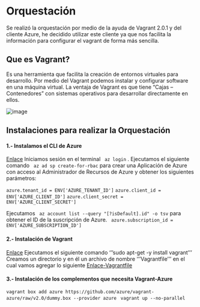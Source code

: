# Orquestación 
Se realizó la orquestación por medio de la ayuda de Vagrant 2.0.1 y del cliente Azure, he decidido utilizar este cliente ya que nos facilita la información para configurar el vagrant de forma más sencilla.
## Que es Vagrant? 
Es una herramienta que facilita la creación de entornos virtuales para desarrollo. Por medio del Vagrant podemos instalar y configurar software en una máquina virtual.
La ventaja de Vagrant es que tiene “Cajas – Contenedores” con sistemas operativos para desarrollar directamente en ellos. 

![image](https://user-images.githubusercontent.com/32844919/33797928-756c85d0-dd10-11e7-9eb4-d9e2f72d3143.png)

## Instalaciones para realizar la Orquestación 
#### 1.- Instalamos el CLI de Azure 
[Enlace](https://docs.microsoft.com/en-us/cli/azure/install-azure-cli?view=azure-cli-latest)
Iniciamos sesión en el terminal ``` az login``` .
Ejecutamos el siguiente comando ``` az ad sp create-for-rbac```  para crear una Aplicación de Azure con acceso al Administrador de Recursos de Azure y obtener los siguientes parámetros:

  ```azure.tenant_id = ENV['AZURE_TENANT_ID']```
  ```azure.client_id = ENV['AZURE_CLIENT_ID']```
  ```azure.client_secret = ENV['AZURE_CLIENT_SECRET']```
  
Ejecutamos ``` az account list --query "[?isDefault].id" -o tsv``` para obtener el ID de la suscripción de Azure.
  ``` azure.subscription_id = ENV['AZURE_SUBSCRIPTION_ID']``` 

#### 2.- Instalación de Vagrant
[Enlace](https://www.vagrantup.com/downloads.html)
Ejecutamos el siguiente comando ‘’’sudo apt-get -y install vagrant’’’
Creamos un directorio y en él un archivo de nombre ‘’’Vagrantfile’’’ en el cual vamos agregar lo siguiente [Enlace-Vagrantfile](https://github.com/javierfrereq/MII_CC_Proyecto_MicroServicios/blob/master/orquestacion/Vagrantfile)

#### 3.- Instalación de los complementos que necesita Vagrant-Azure
```vagrant box add azure https://github.com/azure/vagrant-azure/raw/v2.0/dummy.box --provider azure```
``` vagrant up --no-parallel```

